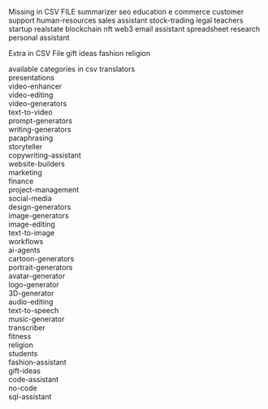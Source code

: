Missing in CSV FILE
summarizer
seo
education
e commerce
customer support
human-resources
sales assistant
stock-trading
legal
teachers
startup
realstate
blockchain
nft
web3
email assistant
spreadsheet
research
personal assistant

Extra in CSV File
gift ideas
fashion
religion

available categories in csv
translators  
presentations  
video-enhancer  
video-editing  
video-generators  
text-to-video  
prompt-generators  
writing-generators  
paraphrasing  
storyteller  
copywriting-assistant  
website-builders  
marketing  
finance  
project-management  
social-media  
design-generators  
image-generators  
image-editing  
text-to-image  
workflows  
ai-agents  
cartoon-generators  
portrait-generators  
avatar-generator  
logo-generator  
3D-generator  
audio-editing  
text-to-speech  
music-generator  
transcriber  
fitness  
religion  
students  
fashion-assistant  
gift-ideas  
code-assistant  
no-code  
sql-assistant  